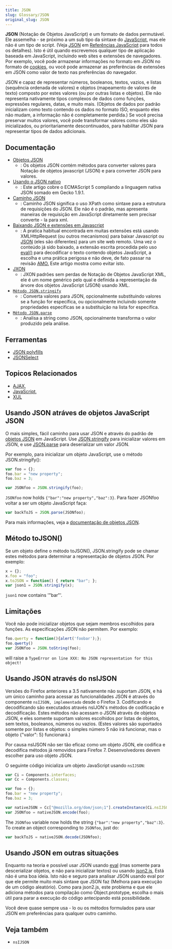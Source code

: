 ```yaml
---
title: JSON
slug: Glossary/JSON
original_slug: JSON
---
```


**JSON** (Notação de Objetos JavaScript) e um formato de dados permutável. Ele assemelha - se próximo a um sub tipo da sintaxe do [JavaScript](/pt-BR/docs/Trash/MDN/JavaScript/About_JavaScript), mas ele não é um tipo de script. (Veja [JSON](/pt-BR/docs/Web/JavaScript/Reference/Global_Objects/JSON) em [Referências JavaScript](/pt-BR/JavaScript/Reference) para todos os detalhes). Isto é útil quando escrevemos qualquer tipo de aplicação baseada em JavaScript, incluindo web sites e extensões de navegadores. Por exemplo, você pode armazenar informações no formato em JSON no formato de [cookies](/pt-BR/DOM/document.cookie), ou você pode armazenar as preferências de extensões em JSON como valor de texto nas preferências do navegador.

JSON e capaz de representar números, booleanos, textos, vazios, e listas (sequência ordenada de valores) e objetos (mapeamento de valores de texto) composto por estes valores (ou por outras listas e objetos). Ele não representa nativamente tipos complexos de dados como funções, expressões regulares, datas, e muito mais. (Objetos de dados por padrão inicializam como texto contendo os dados no formato ISO, enquanto eles não mudam, a informação não é completamente perdida.) Se você precisa preservar muitos valores, você pode transformar valores como eles são inicializados, ou prioritariamente descontinuados, para habilitar JSON para representar tipos de dados adicionais.

## Documentação

- [Objetos JSON](/pt-BR/JavaScript/Reference/Global_Objects/JSON)
  - : Os objetos JSON contém métodos para converter valores para Notação de objetos javascript (JSON) e para converter JSON para valores.
- [Usando o JSON nativo](/pt-BR/Using_native_JSON)
  - : Este artigo cobre o ECMAScript 5 compilando a linguagem nativa JSON somado em Gecko 1.9.1.
- [Caminho JSON](/pt-BR/JSON/JSONPath)
  - : Caminho JSON significa o uso XPath como sintaxe para a estrutura de requisições do JSON. Ele não é o padrão, mas apresenta maneiras de requisição em JavaScript diretamente sem precisar converte - la para xml.
- [Baixando JSON e extensões em Javascript](/pt-BR/Downloading_JSON_and_JavaScript_in_extensions)
  - : A pratica habitual encontrada em muitas extensões está usando XMLHttpRequest (ou outros mecanismos) para baixar Javascript ou [JSON](/pt-BR/JSON) (eles são diferentes) para um site web remoto. Uma vez o conteúdo já sido baixado, a extensão escrita procedida pelo uso [eval()](/pt-BR/Core_JavaScript_1.5_Reference/Functions/eval) para decodificar o texto contendo objetos JavaScript, a escolha e uma prática perigosa e não deve, de fato passar na revisão [AMO.](http://addons.mozilla.org) Este artigo mostra como evitar isto.
- [JXON](/pt-BR/JXON)
  - : JXON padrões sem perdas de Notação de Objetos JavaScript XML, ele é um nome genérico pelo qual e definida a representação da árvore dos objetos JavaScript (JSON) usando XML.
- [`Método JSON.stringify`](/pt-BR/JavaScript/Reference/Global_Objects/JSON/stringify)
  - : Converta valores para JSON, opcionalmente substituindo valores se a função for específica, ou opcionalmente incluindo somente propriedades especificas se a substituição na lista for especifica.
- [`Método JSON.parse`](/pt-BR/JavaScript/Reference/Global_Objects/JSON/parse)
  - : Analisa a string como JSON, opcionalmente transforma o valor produzido pela análise.

## Ferramentas

- [JSON polyfills](/pt-BR/JavaScript/Reference/Global_Objects/JSON#Browser_compatibility)
- [JSONSelect](http://jsonselect.org)

## Topicos Relacionados

- [AJAX](/pt-BR/AJAX),
- [JavaScript](/pt-BR/JavaScript),
- [XUL](/pt-BR/XUL)

## Usando JSON atráves de objetos JavaScript JSON

O mais simples, fácil caminho para usar JSON e através do padrão de [objetos JSON](/pt-BR/JavaScript/Reference/Global_Objects/JSON) em JavaScript. Use [JSON.stringify](/pt-BR/JavaScript/Reference/Global_Objects/JSON/stringify) para inicializar valores em JSON, e use [JSON.parse](/pt-BR/JavaScript/Reference/Global_Objects/JSON/parse) para deserializar um valor JSON.

Por exemplo, para inicializar um objeto JavaScript, use o método JSON.stringify():

```js
var foo = {};
foo.bar = "new property";
foo.baz = 3;

var JSONfoo = JSON.stringify(foo);
```

`JSONfoo` now holds `{"bar":"new property","baz":3}`. Para fazer JSONfoo voltar a ser um objeto JavaScript faça:

```js
var backToJS = JSON.parse(JSONfoo);
```

Para mais informações, veja a [documentação de objetos JSON](/pt-BR/JavaScript/Reference/Global_Objects/JSON).

## Método toJSON()

Se um objeto define o método toJSON(), JSON.stringify pode se chamar estes métodos para determinar a representação de objetos JSON. Por exemplo:

```js
x = {};
x.foo = "foo";
x.toJSON = function() { return "bar"; };
var json1 = JSON.stringify(x);
```

`json1` now contains '"bar"'.

## Limitações

Você não pode inicializar objetos que sejam membros escolhidos para funções. As especificações JSON não permitem. Por exemplo:

```js
foo.qwerty = function(){alert('foobar');};
foo.qwerty()
var JSONfoo = JSON.toString(foo);
```

will raise a `TypeError on line XXX: No JSON representation for this object!`

## Usando JSON através do nsIJSON

Versões do Firefox anteriores a 3.5 nativamente não suportam JSON, e há um único caminho para acessar as funcionalidades JSON é através do componente `nsIJSON, implementado` desde o Firefox 3. Codificando e decodificando são executados através nsIJON's métodos de codificação e decodificação. Estes métodos não acessam o JSON através de objetos JSON, e eles somente suportam valores escolhidos por listas de objetos, sem textos, booleanos, números ou vazios. (Estes valores são suportados somente por listas e objetos: o simples número 5 não irá funcionar, mas o objeto {"valor": 5} funcionará.)

Por causa nsIJSON não ser tão eficaz como um objeto JSON, ele codifica e decodifica métodos já removidos para Firefox 7. Desenvolvedores devem escolher para uso objeto JSON.

O seguinte código inicializa um objeto JavaScript usando `nsIJSON`:

```js
var Ci = Components.interfaces;
var Cc = Components.classes;

var foo = {};
foo.bar = "new property";
foo.baz = 3;

var nativeJSON = Cc["@mozilla.org/dom/json;1"].createInstance(Ci.nsIJSON);
var JSONfoo = nativeJSON.encode(foo);
```

The `JSONfoo` variable now holds the string `{"bar":"new property","baz":3}`. To create an object corresponding to `JSONfoo`, just do:

```js
var backToJS = nativeJSON.decode(JSONfoo);
```

## Usando JSON em outras situações

Enquanto na teoria e possível usar JSON usando [eval](/pt-BR/JavaScript/Reference/Global_Objects/eval) (mas somente para descerializar objetos, e não para inicializar textos) ou usando [json2.js](https://github.com/douglascrockford/JSON-js), Está não é uma boa ideia. Isto não e seguro para analisar JSON usando eval por que ele permite muito mais sintaxe que JSON faz (Melhora para execução de um código aleatório). Como para json2.js, este problema e que ele adiciona métodos para compilação como Object.prototype, escolha o mais útil para parar a execução do código antecipando está possibilidade.

Você deve quase sempre usa - lo ou os métodos formulados para usar JSON em preferências para qualquer outro caminho.

## Veja também

- `nsIJSON`
